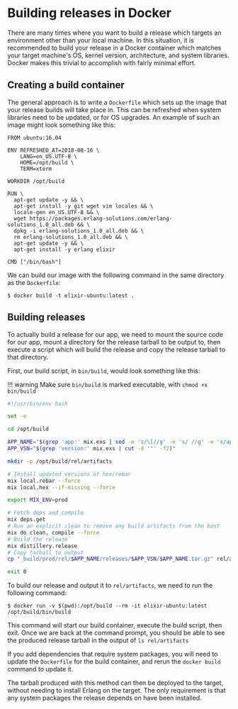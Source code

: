 # Building releases in Docker

There are many times where you want to build a release which targets an
environment other than your local machine. In this situation, it is recommended
to build your release in a Docker container which matches your target machine's
OS, kernel version, architecture, and system libraries. Docker makes this
trivial to accomplish with fairly minimal effort.

## Creating a build container

The general approach is to write a `Dockerfile` which sets up the image that
your release builds will take place in. This can be refreshed when system
libraries need to be updated, or for OS upgrades. An example of such an image
might look something like this:

```docker
FROM ubuntu:16.04

ENV REFRESHED_AT=2018-08-16 \
    LANG=en_US.UTF-8 \
    HOME=/opt/build \
    TERM=xterm

WORKDIR /opt/build

RUN \
  apt-get update -y && \
  apt-get install -y git wget vim locales && \
  locale-gen en_US.UTF-8 && \
  wget https://packages.erlang-solutions.com/erlang-solutions_1.0_all.deb && \
  dpkg -i erlang-solutions_1.0_all.deb && \
  rm erlang-solutions_1.0_all.deb && \
  apt-get update -y && \
  apt-get install -y erlang elixir

CMD ["/bin/bash"]
```

We can build our image with the following command in the same directory as the `Dockerfile`:

```shell
$ docker build -t elixir-ubuntu:latest .
```

## Building releases

To actually build a release for our app, we need to mount the source code for
our app, mount a directory for the release tarball to be output to, then execute
a script which will build the release and copy the release tarball to that
directory.

First, our build script, in `bin/build`, would look something like this:

!!! warning
    Make sure `bin/build` is marked executable, with `chmod +x bin/build`

```bash
#!/usr/bin/env bash

set -e

cd /opt/build

APP_NAME="$(grep 'app:' mix.exs | sed -e 's/\[//g' -e 's/ //g' -e 's/app://' -e 's/[:,]//g')"
APP_VSN="$(grep 'version:' mix.exs | cut -d '"' -f2)"

mkdir -p /opt/build/rel/artifacts

# Install updated versions of hex/rebar
mix local.rebar --force
mix local.hex --if-missing --force

export MIX_ENV=prod

# Fetch deps and compile
mix deps.get
# Run an explicit clean to remove any build artifacts from the host
mix do clean, compile --force
# Build the release
mix distillery.release
# Copy tarball to output
cp "_build/prod/rel/$APP_NAME/releases/$APP_VSN/$APP_NAME.tar.gz" rel/artifacts/"$APP_NAME-$APP_VSN.tar.gz"

exit 0
```

To build our release and output it to `rel/artifacts`, we need to run the
following command:

```shell
$ docker run -v $(pwd):/opt/build --rm -it elixir-ubuntu:latest /opt/build/bin/build
```

This command will start our build container, execute the build script, then
exit. Once we are back at the command prompt, you should be able to see the
produced release tarball in the output of `ls rel/artifacts`

If you add dependencies that require system packages, you will need to update
the `Dockerfile` for the build container, and rerun the `docker build` command
to update it.

The tarball produced with this method can then be deployed to the target,
without needing to install Erlang on the target. The only requirement is that
any system packages the release depends on have been installed.
